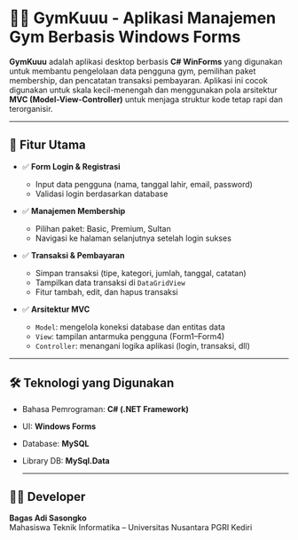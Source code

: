 # 🏋️‍♂️ GymKuuu - Aplikasi Manajemen Gym Berbasis Windows Forms

**GymKuuu** adalah aplikasi desktop berbasis **C# WinForms** yang digunakan untuk membantu pengelolaan data pengguna gym, pemilihan paket membership, dan pencatatan transaksi pembayaran. Aplikasi ini cocok digunakan untuk skala kecil-menengah dan menggunakan pola arsitektur **MVC (Model-View-Controller)** untuk menjaga struktur kode tetap rapi dan terorganisir.

---

## 📌 Fitur Utama

- ✅ **Form Login & Registrasi**
  - Input data pengguna (nama, tanggal lahir, email, password)
  - Validasi login berdasarkan database

- ✅ **Manajemen Membership**
  - Pilihan paket: Basic, Premium, Sultan
  - Navigasi ke halaman selanjutnya setelah login sukses

- ✅ **Transaksi & Pembayaran**
  - Simpan transaksi (tipe, kategori, jumlah, tanggal, catatan)
  - Tampilkan data transaksi di `DataGridView`
  - Fitur tambah, edit, dan hapus transaksi

- ✅ **Arsitektur MVC**
  - `Model`: mengelola koneksi database dan entitas data
  - `View`: tampilan antarmuka pengguna (Form1–Form4)
  - `Controller`: menangani logika aplikasi (login, transaksi, dll)

---

## 🛠️ Teknologi yang Digunakan

- Bahasa Pemrograman: **C# (.NET Framework)**
- UI: **Windows Forms**
- Database: **MySQL**
- Library DB: **MySql.Data**

  ---

## 👨‍💻 Developer

**Bagas Adi Sasongko**  
Mahasiswa Teknik Informatika – Universitas Nusantara PGRI Kediri 


